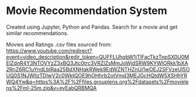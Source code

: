 # Movie Recommendation System

Created using Jupyter, Python and Pandas. Search for a movie and get similar recommendations. 

Movies and Ratings .csv files sourced from: https://www.youtube.com/redirect?event=video_description&redir_token=QUFFLUhqbW1jTlFacTkzTnpSX0U0MElZdnR4Y3NTOVYzZ3xBQ3Jtc0trc3VRZlZsMmJoWjdSRW9KYWlORkk1bXA2RnZ6RC1uYndLblRaa25BdXNHakRWek9EdWZNTHZnUi1wOEJ2SFVzeUl5OUQ0S1NJWllzTDlwV2c0WktQOE9hOHhrb2otVmd3MEJGcHQtdW5XSHhYRWQ4Yw&q=https%3A%2F%2Ffiles.grouplens.org%2Fdatasets%2Fmovielens%2Fml-25m.zip&v=eyEabQRBMQA
